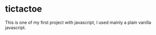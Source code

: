 # tictactoe

This is one of my first project with javascript, I used mainly a plain vanilla javascript. 
